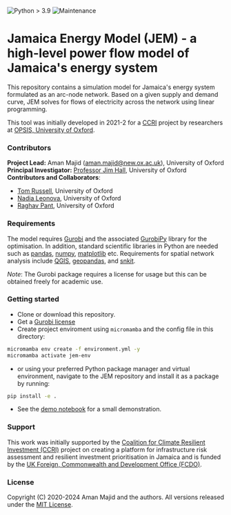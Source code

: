 ![Python > 3.9](https://img.shields.io/badge/python-%3E%3D3.9-blue)
![Maintenance](https://img.shields.io/badge/status-maintenance-blue)

# Jamaica Energy Model (JEM) - a high-level power flow model of Jamaica's energy system

This repository contains a simulation model for Jamaica's energy system formulated as an arc-node network. Based on a given supply and demand curve, JEM solves for flows of electricity across the network using linear programming. 

This tool was initially developed in 2021-2 for a [CCRI](https://resilientinvestment.org/) project by researchers at [OPSIS, University of Oxford](https://opsis.eci.ox.ac.uk/).

### Contributors
**Project Lead:** Aman Majid (aman.majid@new.ox.ac.uk), University of Oxford <br>
**Principal Investigator:** [Professor Jim Hall](https://www.eci.ox.ac.uk/people/jhall.html), University of Oxford <br>
**Contributors and Collaborators**: <br>
- [Tom Russell](https://github.com/tomalrussell), University of Oxford <br>
- [Nadia Leonova](https://github.com/nnleonova), University of Oxford <br>
- [Raghav Pant](https://github.com/itrcrisks), University of Oxford <br>

### Requirements
The model requires [Gurobi](https://www.gurobi.com) and the associated [GurobiPy](https://www.gurobi.com) library for the optimisation. In addition, standard scientific libraries in Python are needed such as [pandas](https://pandas.pydata.org/), [numpy](https://numpy.org/), [matplotlib](https://matplotlib.org/) etc. Requirements for spatial network analysis include [QGIS](https://www.qgis.org/en/site/), [geopandas](https://geopandas.org/install.html), and [snkit](https://github.com/tomalrussell/snkit).

<i>Note</i>: The Gurobi package requires a license for usage but this can be obtained freely for academic use.

### Getting started
- Clone or download this repository.
- Get a [Gurobi license](https://www.gurobi.com/downloads/)
- Create project enviroment using `micromamba` and the config file in this directory:

```bash
micromamba env create -f environment.yml -y
micromamba activate jem-env
```

- or using your preferred Python package manager and virtual environment, navigate to the JEM repository and install it as a package by running:

```bash
pip install -e .
```

- See the [demo notebook](./notebook/demo.ipynb) for a small demonstration.

### Support
This work was initially supported by the [Coalition for Climate Resilient Investment (CCRI)](https://resilientinvestment.org/) project on creating a platform for infrastructure risk assessment and resilient investment prioritisation in Jamaica and is funded by the [UK Foreign, Commonwealth and Development Office (FCDO)](https://www.gov.uk/government/organisations/foreign-commonwealth-development-office).

### License
Copyright (C) 2020-2024 Aman Majid and the authors. All versions released under the [MIT License](https://opensource.org/licenses/MIT).
